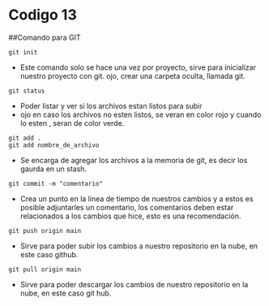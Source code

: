# Codigo 13

##Comando para GIT

```
git init
```
- Este comando solo se hace una vez por proyecto, sirve para  inicializar nuestro proyecto con git.
ojo, crear una carpeta oculta, llamada git.

```
git status
```
- Poder listar y ver si los archivos estan listos para subir
- ojo en caso los archivos no esten listos, se veran en color rojo y cuando lo esten , seran de color verde.

```
git add .
git add nombre_de_archivo
```
- Se encarga de agregar los archivos a la memoria de git, es decir los gaurda en un stash.

```
git commit -m "comentario"
```
- Crea un punto en la linea de tiempo de nuestros cambios y a estos es posible adjuntarles un comentario, 
los comentarios deben estar relacionados a los cambios que hice, esto es una recomendación.

```
git push origin main
```
- Sirve para poder subir los cambios a nuestro repositorio en la nube, en este caso github.

```
git pull origin main
```
- Sirve para poder descargar los cambios de nuestro repositorio en la nube, en este caso git hub.
